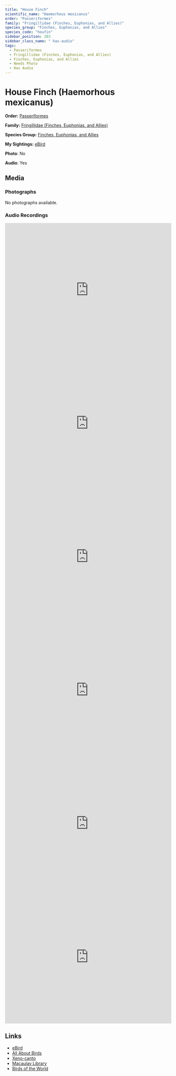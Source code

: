 ```yaml
---
title: "House Finch"
scientific_name: "Haemorhous mexicanus"
order: "Passeriformes"
family: "Fringillidae (Finches, Euphonias, and Allies)"
species_group: "Finches, Euphonias, and Allies"
species_code: "houfin"
sidebar_position: 203
sidebar_class_name: " has-audio"
tags: 
  - Passeriformes
  - Fringillidae (Finches, Euphonias, and Allies)
  - Finches, Euphonias, and Allies
  - Needs Photo
  - Has Audio
---
```


# House Finch (Haemorhous mexicanus)

**Order:** [Passeriformes](/tags/passeriformes)

**Family:** [Fringillidae (Finches, Euphonias, and Allies)](/tags/fringillidae-finches-euphonias-and-allies)

**Species Group:** [Finches, Euphonias, and Allies](/tags/finches-euphonias-and-allies)

**My Sightings:** [eBird](https://ebird.org/lifelist?r=world&time=life&spp=houfin)

**Photo**: No 

**Audio**: Yes

## Media
### Photographs
No photographs available.

### Audio Recordings
<iframe src="https://macaulaylibrary.org/asset/626557644/embed" width="550" height="440" frameborder="0" allowfullscreen></iframe>
<iframe src="https://macaulaylibrary.org/asset/626447649/embed" width="550" height="440" frameborder="0" allowfullscreen></iframe>
<iframe src="https://macaulaylibrary.org/asset/626684827/embed" width="550" height="440" frameborder="0" allowfullscreen></iframe>
<iframe src="https://macaulaylibrary.org/asset/626559480/embed" width="550" height="440" frameborder="0" allowfullscreen></iframe>
<iframe src="https://macaulaylibrary.org/asset/626559496/embed" width="550" height="440" frameborder="0" allowfullscreen></iframe>
<iframe src="https://macaulaylibrary.org/asset/626917182/embed" width="550" height="440" frameborder="0" allowfullscreen></iframe>

## Links
* [eBird](https://ebird.org/species/houfin) 
* [All About Birds](https://www.allaboutbirds.org/guide/houfin) 
* [Xeno-canto](https://www.xeno-canto.org/species/haemorhous-mexicanus) 
* [Macaulay Library](https://search.macaulaylibrary.org/catalog?taxonCode=houfin&sort=rating_rank_desc)
* [Birds of the World](https://birdsoftheworld.org/bow/species/houfin)
